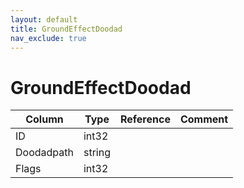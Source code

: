 ```yaml
---
layout: default
title: GroundEffectDoodad
nav_exclude: true
---
```

# GroundEffectDoodad

| Column | Type | Reference | Comment |
|--------|------|-----------|---------|
|ID|int32|||
|Doodadpath|string|||
|Flags|int32|||
